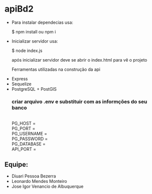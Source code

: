 # apiBd2

<ul>

<li>Para instalar dependecias usa:</li>

$ npm install ou npm i

<li>Inicializar servidor usa:</li>

$ node index.js

após inicializar servidor deve se abrir o index.html para vê o projeto 

Ferramentas utilizadas na construção da api
 
<li>Express</li>
<li>Sequelize</li>
<li>PostgreSQL + PostGIS</li>

### criar arquivo .env e substituir com as informções do seu banco 
<br>
PG_HOST =
 <br>
PG_PORT =
 <br>
PG_USERNAME =
 <br>
PG_PASSWORD =
 <br>
PG_DATABASE = 
 <br>
API_PORT = 
</ul>
  
## Equipe:

* Diuari Pessoa Bezerra
* Leonardo Mendes Monteiro
* Jose Igor Venancio de Albuquerque
